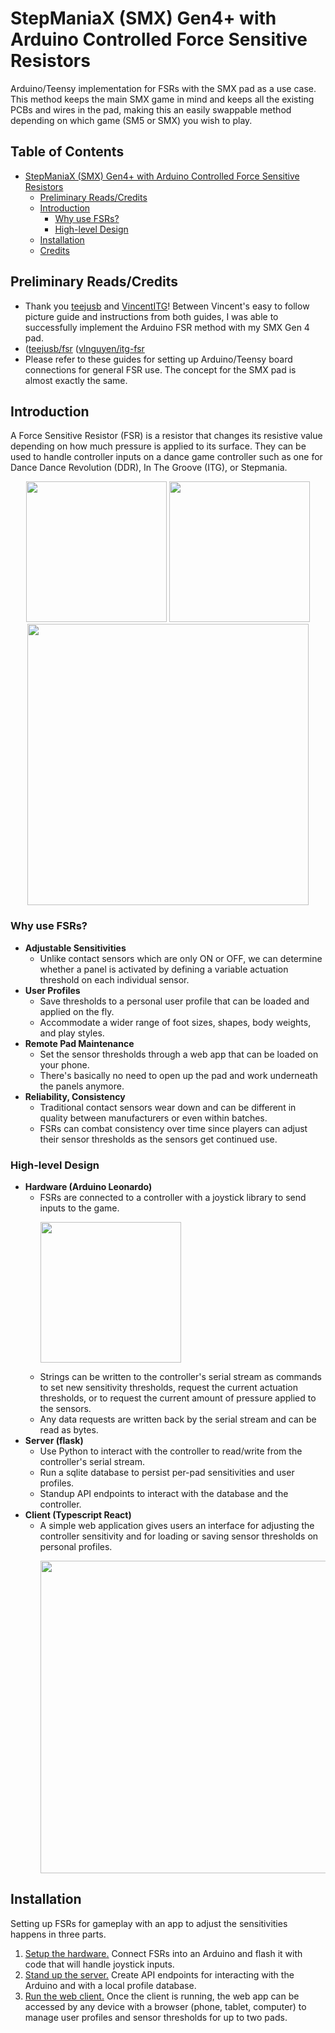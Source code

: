 # StepManiaX (SMX) Gen4+ with Arduino Controlled Force Sensitive Resistors 
Arduino/Teensy implementation for FSRs with the SMX pad as a use case. This method keeps the main SMX game in mind and keeps all the existing PCBs and wires in the pad, making this an easily swappable method depending on which game (SM5 or SMX) you wish to play.

## Table of Contents
- [StepManiaX (SMX) Gen4+ with Arduino Controlled Force Sensitive Resistors](#arduino-smx-fsr)
  - [Preliminary Reads/Credits](#table-of-contents)
  - [Introduction](#introduction)
    - [Why use FSRs?](#why-use-fsrs)
    - [High-level Design](#high-level-design)
  - [Installation](#installation)
  - [Credits](#credits)

## Preliminary Reads/Credits
- Thank you [teejusb](https://github.com/teejusb) and [VincentITG](https://github.com/vlnguyen)! Between Vincent's easy to follow picture guide and instructions from both guides, I was able to successfully implement the Arduino FSR method with my SMX Gen 4 pad. 
- ([teejusb/fsr](https://github.com/teejusb/fsr)  ([vlnguyen/itg-fsr](https://github.com/vlnguyen/itg-fsr)
- Please refer to these guides for setting up Arduino/Teensy board connections for general FSR use. The concept for the SMX pad is almost exactly the same.
  



## Introduction
A Force Sensitive Resistor (FSR) is a resistor that changes its resistive value depending on how much pressure is applied to its surface. They can be used to handle controller inputs on a dance game controller such as one for Dance Dance Revolution (DDR), In The Groove (ITG), or Stepmania.
<p align="center">
    <img src="img/IMG_4103.jpg" height="225px" />
    <img src="img/IMG_4178.jpg" height="225px" />
    <img src="img/IMG_4201.jpg" height="450px" />
</p>

### Why use FSRs?
- **Adjustable Sensitivities**
  - Unlike contact sensors which are only ON or OFF, we can determine whether a panel is activated by defining a variable actuation threshold on each individual sensor.
- **User Profiles**
  - Save thresholds to a personal user profile that can be loaded and applied on the fly.
  - Accommodate a wider range of foot sizes, shapes, body weights, and play styles.
- **Remote Pad Maintenance**
  - Set the sensor thresholds through a web app that can be loaded on your phone.
  - There's basically no need to open up the pad and work underneath the panels anymore.
- **Reliability, Consistency**
  - Traditional contact sensors wear down and can be different in quality between manufacturers or even within batches.
  - FSRs can combat consistency over time since players can adjust their sensor thresholds as the sensors get continued use.

### High-level Design
- **Hardware (Arduino Leonardo)**
  - FSRs are connected to a controller with a joystick library to send inputs to the game. <p><img src="img/IMG_4196.jpg" height="225px" /></p>
  - Strings can be written to the controller's serial stream as commands to set new sensitivity thresholds, request the current actuation thresholds, or to request the current amount of pressure applied to the sensors.
  - Any data requests are written back by the serial stream and can be read as bytes.
- **Server (flask)**
  - Use Python to interact with the controller to read/write from the controller's serial stream.
  - Run a sqlite database to persist per-pad sensitivities and user profiles.
  - Standup API endpoints to interact with the database and the controller.
- **Client (Typescript React)**
  - A simple web application gives users an interface for adjusting the controller sensitivity and for loading or saving sensor thresholds on personal profiles.<p><img src="img/client.jpg" height="500px" /></p>

## Installation
Setting up FSRs for gameplay with an app to adjust the sensitivities happens in three parts.
1. [Setup the hardware.](https://github.com/vlnguyen/itg-fsr/tree/master/fsr) Connect FSRs into an Arduino and flash it with code that will handle joystick inputs.
2. [Stand up the server.](https://github.com/vlnguyen/itg-fsr/tree/master/server) Create API endpoints for interacting with the Arduino and with a local profile database.
3. [Run the web client.](https://github.com/vlnguyen/itg-fsr/tree/master/client) Once the client is running, the web app can be accessed by any device with a browser (phone, tablet, computer) to manage user profiles and sensor thresholds for up to two pads.

